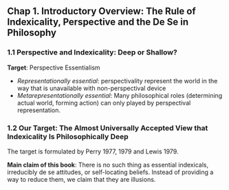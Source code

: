 ## Chap 1. Introductory Overview: The Rule of Indexicality, Perspective and the De Se in Philosophy

### 1.1 Perspective and Indexicality: Deep or Shallow?

**Target**: Perspective Essentialism

- *Representationally essential*: perspectivality represent the world in the way that is unavailable with non-perspectival device
- *Metarepresentationally essential*: Many philosophical roles (determining actual world, forming action) can only played by perspectival representation.

### 1.2 Our Target: The Almost Universally Accepted View that Indexicality Is Philosophically Deep

The target is formulated by Perry 1977, 1979 and Lewis 1979.

**Main claim of this book**: There is no such thing as essential indexicals, irreducibly de se attitudes, or self-locating beliefs. Instead of providing a way to reduce them, we claim that they are illusions.

